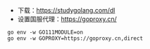 * 下载：https://studygolang.com/dl
* 设置国服代理：https://goproxy.cn/
```
go env -w GO111MODULE=on
go env -w GOPROXY=https://goproxy.cn,direct
```
